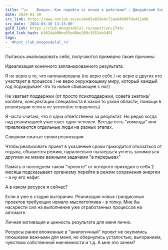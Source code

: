 ```yaml
---
title: "\n    Вопрос: Как перейти от плана к действию? — Джедайский Клуб \U0001F918✖️\U0001F469‍\U0001F4BB‍\n"
date: 2024-03-30
src_link: https://www.notion.so/ece4e65e829e4c72ae84b80fde412a90
src_date: '2024-03-30 13:15:00'
gold_link: https://club.mnogosdelal.ru/question/2743/
gold_link_hash: b3624ab00ee55ed8be209c3351eb3491
tags:
- '#host_club_mnogosdelal_ru'
---
```



Пытаюсь анализировать себя, получаются примерно такие причины:


Идеализация конечного запланированного результата. 



Я не верю в то, что напланировала (не верю себе / не верю в других кто участвует в процессе / не верю окружающему миру, который каждый год подкидывает что то новое сбивающее с ног)

Не хватает поддержки (от просто психподдержки, совета знатока/коллеги, консультации специалиста в какой то узкой области, помощи в реализации если я не успею/не справлюсь) 



Я часто считаю, что я одна ответственна за результат. Но редко когда над реализацией участвует один человек. Всегда есть "команда" или привлекаются отдельные люди на разных этапах.

Слишком сжатые сроки реализации.



Чтобы реализовать проект в указанные сроки приходится отказаться от отдыха, сбывается режим, параллельно пытаешься успеть заниматься другими не менее важными задачами "в перерывах"


Память о последнем таком "проекте" от которого приходил в себя 2 месяца подсказывает организму перейти в режим сохранения энергии - а ну его нафиг.

А в каком ресурсе я сейчас?



Если я уже в стадии выгорания. Реализация новых грандиозных проектов требующих немало мыслетоплива - в топку. Мне бы наскрести сил на выполнение уже отработанных процессов на автомате.

Личная мотивация и ценность результата для меня лично. 



Ресурсы ранее вложенные в "аналогичный" проект не окупились плюшками важными для меня, но обернулись усталостью, выгоранием, чувством собственной никчемности и т.д. А мне это зачем?